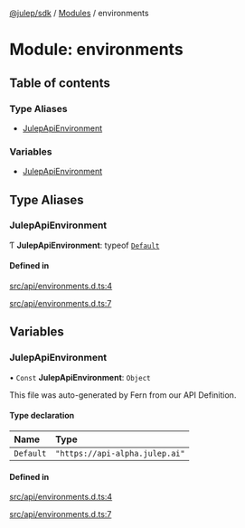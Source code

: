 [@julep/sdk](../README.md) / [Modules](../modules.md) / environments

# Module: environments

## Table of contents

### Type Aliases

- [JulepApiEnvironment](environments.md#julepapienvironment)

### Variables

- [JulepApiEnvironment](environments.md#julepapienvironment-1)

## Type Aliases

### JulepApiEnvironment

Ƭ **JulepApiEnvironment**: typeof [`Default`](environments.md#default)

#### Defined in

[src/api/environments.d.ts:4](https://github.com/julep-ai/samantha-dev/blob/1a65618/sdks/js/src/api/environments.d.ts#L4)

[src/api/environments.d.ts:7](https://github.com/julep-ai/samantha-dev/blob/1a65618/sdks/js/src/api/environments.d.ts#L7)

## Variables

### JulepApiEnvironment

• `Const` **JulepApiEnvironment**: `Object`

This file was auto-generated by Fern from our API Definition.

#### Type declaration

| Name | Type |
| :------ | :------ |
| `Default` | ``"https://api-alpha.julep.ai"`` |

#### Defined in

[src/api/environments.d.ts:4](https://github.com/julep-ai/samantha-dev/blob/1a65618/sdks/js/src/api/environments.d.ts#L4)

[src/api/environments.d.ts:7](https://github.com/julep-ai/samantha-dev/blob/1a65618/sdks/js/src/api/environments.d.ts#L7)
